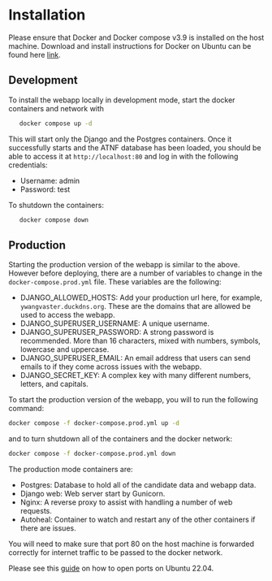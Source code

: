 # Installation

Please ensure that Docker and Docker compose v3.9 is installed on the host machine. Download and install instructions for Docker on Ubuntu can be found here [link](https://docs.docker.com/engine/install/ubuntu/).

## Development

To install the webapp locally in development mode, start the docker containers and network with

```bash
   docker compose up -d
```

This will start only the Django and the Postgres containers. Once it successfully starts and the ATNF database has been loaded, you should be able to access it at `http://localhost:80` and log in with the following credentials:

- Username: admin
- Password: test

To shutdown the containers:

```bash
   docker compose down
```

## Production

Starting the production version of the webapp is similar to the above. However before deploying, there are a number of variables to change in the `docker-compose.prod.yml` file. These variables are the following:

- DJANGO_ALLOWED_HOSTS: Add your production url here, for example, `ywangvaster.duckdns.org`. These are the domains that are allowed be used to access the webapp.
- DJANGO_SUPERUSER_USERNAME: A unique username.
- DJANGO_SUPERUSER_PASSWORD: A strong password is recommended. More than 16 characters, mixed with numbers, symbols, lowercase and uppercase.
- DJANGO_SUPERUSER_EMAIL: An email address that users can send emails to if they come across issues with the webapp.
- DJANGO_SECRET_KEY: A complex key with many different numbers, letters, and capitals.

To start the production version of the webapp, you will to run the following command:

```bash
docker compose -f docker-compose.prod.yml up -d
```

and to turn shutdown all of the containers and the docker network:

```bash
docker compose -f docker-compose.prod.yml down
```

The production mode containers are:

- Postgres: Database to hold all of the candidate data and webapp data.
- Django web: Web server start by Gunicorn.
- Nginx: A reverse proxy to assist with handling a number of web requests.
- Autoheal: Container to watch and restart any of the other containers if there are issues.

You will need to make sure that port 80 on the host machine is forwarded correctly for internet traffic to be passed to the docker network.

Please see this [guide](https://linuxconfig.org/how-to-open-allow-incoming-firewall-port-on-ubuntu-22-04-jammy-jellyfish) on how to open ports on Ubuntu 22.04.
